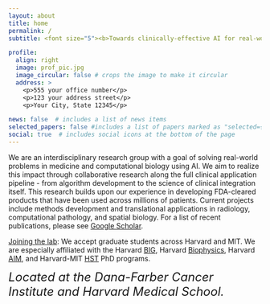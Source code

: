 ```yaml
---
layout: about
title: home
permalink: /
subtitle: <font size="5"><b>Towards clinically-effective AI for real-world impact</b></font><br/>

profile:
  align: right
  image: prof_pic.jpg
  image_circular: false # crops the image to make it circular
  address: >
    <p>555 your office number</p>
    <p>123 your address street</p>
    <p>Your City, State 12345</p>

news: false  # includes a list of news items
selected_papers: false #includes a list of papers marked as "selected={true}"
social: true  # includes social icons at the bottom of the page
---
```


We are an interdisciplinary research group with a goal of solving real-world problems in medicine and computational biology using AI.
We aim to realize this impact through collaborative research along the full clinical application pipeline - from algorithm development to the science of clinical integration itself.
This research builds upon our experience in developing FDA-cleared products that have been used across millions of patients.
Current projects include methods development and translational applications in radiology, computational pathology, and spatial biology. 
For a list of recent publications, please see [Google Scholar](https://scholar.google.com/citations?user=NaSe78YAAAAJ&hl=en).

<u>Joining the lab</u>: We accept graduate students across Harvard and MIT. We are especially affiliated with the Harvard [BIG](https://dbmi.hms.harvard.edu/education/phd-program/big-phd-track), Harvard [Biophysics](https://biophysics.fas.harvard.edu/), Harvard [AIM](https://bmiphd.hms.harvard.edu/aim-track/welcome-to-aim), and Harvard-MIT [HST](https://hst.mit.edu/) PhD programs.

<font size="5"><i>Located at the Dana-Farber Cancer Institute and Harvard Medical School.</i></font>

